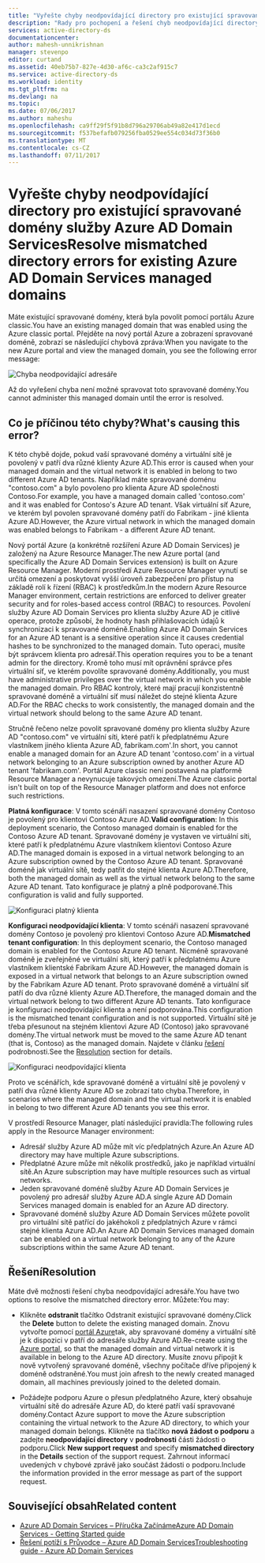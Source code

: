```yaml
---
title: "Vyřešte chyby neodpovídající directory pro existující spravované domény služby Azure AD Domain Services | Microsoft Docs"
description: "Rady pro pochopení a řešení chyb neodpovídající directory pro existující spravované domény služby Azure AD Domain Services"
services: active-directory-ds
documentationcenter: 
author: mahesh-unnikrishnan
manager: stevenpo
editor: curtand
ms.assetid: 40eb75b7-827e-4d30-af6c-ca3c2af915c7
ms.service: active-directory-ds
ms.workload: identity
ms.tgt_pltfrm: na
ms.devlang: na
ms.topic: 
ms.date: 07/06/2017
ms.author: maheshu
ms.openlocfilehash: ca9ff29f5f91b8d796a29706ab49a82e417d1ecd
ms.sourcegitcommit: f537befafb079256fba0529ee554c034d73f36b0
ms.translationtype: MT
ms.contentlocale: cs-CZ
ms.lasthandoff: 07/11/2017
---
```

# <a name="resolve-mismatched-directory-errors-for-existing-azure-ad-domain-services-managed-domains"></a><span data-ttu-id="fc19c-103">Vyřešte chyby neodpovídající directory pro existující spravované domény služby Azure AD Domain Services</span><span class="sxs-lookup"><span data-stu-id="fc19c-103">Resolve mismatched directory errors for existing Azure AD Domain Services managed domains</span></span>
<span data-ttu-id="fc19c-104">Máte existující spravované domény, která byla povolit pomocí portálu Azure classic.</span><span class="sxs-lookup"><span data-stu-id="fc19c-104">You have an existing managed domain that was enabled using the Azure classic portal.</span></span> <span data-ttu-id="fc19c-105">Přejděte na nový portál Azure a zobrazení spravované doméně, zobrazí se následující chybová zpráva:</span><span class="sxs-lookup"><span data-stu-id="fc19c-105">When you navigate to the new Azure portal and view the managed domain, you see the following error message:</span></span>

![Chyba neodpovídající adresáře](.\media\getting-started\mismatched-tenant-error.png)

<span data-ttu-id="fc19c-107">Až do vyřešení chyba není možné spravovat toto spravované domény.</span><span class="sxs-lookup"><span data-stu-id="fc19c-107">You cannot administer this managed domain until the error is resolved.</span></span>


## <a name="whats-causing-this-error"></a><span data-ttu-id="fc19c-108">Co je příčinou této chyby?</span><span class="sxs-lookup"><span data-stu-id="fc19c-108">What's causing this error?</span></span>
<span data-ttu-id="fc19c-109">K této chybě dojde, pokud vaší spravované domény a virtuální sítě je povolený v patří dva různé klienty Azure AD.</span><span class="sxs-lookup"><span data-stu-id="fc19c-109">This error is caused when your managed domain and the virtual network it is enabled in belong to two different Azure AD tenants.</span></span> <span data-ttu-id="fc19c-110">Například máte spravované doménu "contoso.com" a bylo povoleno pro klienta Azure AD společnosti Contoso.</span><span class="sxs-lookup"><span data-stu-id="fc19c-110">For example, you have a managed domain called 'contoso.com' and it was enabled for Contoso's Azure AD tenant.</span></span> <span data-ttu-id="fc19c-111">Však virtuální síť Azure, ve kterém byl povolen spravované domény patří do Fabrikam - jiné klienta Azure AD.</span><span class="sxs-lookup"><span data-stu-id="fc19c-111">However, the Azure virtual network in which the managed domain was enabled belongs to Fabrikam - a different Azure AD tenant.</span></span>

<span data-ttu-id="fc19c-112">Nový portál Azure (a konkrétně rozšíření Azure AD Domain Services) je založený na Azure Resource Manager.</span><span class="sxs-lookup"><span data-stu-id="fc19c-112">The new Azure portal (and specifically the Azure AD Domain Services extension) is built on Azure Resource Manager.</span></span> <span data-ttu-id="fc19c-113">Moderní prostředí Azure Resource Manager vynutí se určitá omezení a poskytovat vyšší úroveň zabezpečení pro přístup na základě rolí k řízení (RBAC) k prostředkům.</span><span class="sxs-lookup"><span data-stu-id="fc19c-113">In the modern Azure Resource Manager environment, certain restrictions are enforced to deliver greater security and for roles-based access control (RBAC) to resources.</span></span> <span data-ttu-id="fc19c-114">Povolení služby Azure AD Domain Services pro klienta služby Azure AD je citlivé operace, protože způsobí, že hodnoty hash přihlašovacích údajů k synchronizaci k spravované doméně.</span><span class="sxs-lookup"><span data-stu-id="fc19c-114">Enabling Azure AD Domain Services for an Azure AD tenant is a sensitive operation since it causes credential hashes to be synchronized to the managed domain.</span></span> <span data-ttu-id="fc19c-115">Tuto operaci, musíte být správcem klienta pro adresář.</span><span class="sxs-lookup"><span data-stu-id="fc19c-115">This operation requires you to be a tenant admin for the directory.</span></span> <span data-ttu-id="fc19c-116">Kromě toho musí mít oprávnění správce přes virtuální síť, ve kterém povolíte spravované domény.</span><span class="sxs-lookup"><span data-stu-id="fc19c-116">Additionally, you must have administrative privileges over the virtual network in which you enable the managed domain.</span></span> <span data-ttu-id="fc19c-117">Pro RBAC kontroly, které mají pracují konzistentně spravované doméně a virtuální síť musí náležet do stejné klienta Azure AD.</span><span class="sxs-lookup"><span data-stu-id="fc19c-117">For the RBAC checks to work consistently, the managed domain and the virtual network should belong to the same Azure AD tenant.</span></span>

<span data-ttu-id="fc19c-118">Stručně řečeno nelze povolit spravované domény pro klienta služby Azure AD "contoso.com" ve virtuální síti, které patří k předplatnému Azure vlastníkem jiného klienta Azure AD, fabrikam.com'.</span><span class="sxs-lookup"><span data-stu-id="fc19c-118">In short, you cannot enable a managed domain for an Azure AD tenant 'contoso.com' in a virtual network belonging to an Azure subscription owned by another Azure AD tenant 'fabrikam.com'.</span></span> <span data-ttu-id="fc19c-119">Portál Azure classic není postavená na platformě Resource Manager a nevynucuje takových omezení.</span><span class="sxs-lookup"><span data-stu-id="fc19c-119">The Azure classic portal isn't built on top of the Resource Manager platform and does not enforce such restrictions.</span></span>

<span data-ttu-id="fc19c-120">**Platná konfigurace**: V tomto scénáři nasazení spravované domény Contoso je povolený pro klientovi Contoso Azure AD.</span><span class="sxs-lookup"><span data-stu-id="fc19c-120">**Valid configuration**: In this deployment scenario, the Contoso managed domain is enabled for the Contoso Azure AD tenant.</span></span> <span data-ttu-id="fc19c-121">Spravované domény je vystaven ve virtuální síti, které patří k předplatnému Azure vlastníkem klientovi Contoso Azure AD.</span><span class="sxs-lookup"><span data-stu-id="fc19c-121">The managed domain is exposed in a virtual network belonging to an Azure subscription owned by the Contoso Azure AD tenant.</span></span> <span data-ttu-id="fc19c-122">Spravované doméně jak virtuální sítě, tedy patřit do stejné klienta Azure AD.</span><span class="sxs-lookup"><span data-stu-id="fc19c-122">Therefore, both the managed domain as well as the virtual network belong to the same Azure AD tenant.</span></span> <span data-ttu-id="fc19c-123">Tato konfigurace je platný a plně podporované.</span><span class="sxs-lookup"><span data-stu-id="fc19c-123">This configuration is valid and fully supported.</span></span>

![Konfiguraci platný klienta](./media/getting-started/valid-tenant-config.png)

<span data-ttu-id="fc19c-125">**Konfiguraci neodpovídající klienta**: V tomto scénáři nasazení spravované domény Contoso je povolený pro klientovi Contoso Azure AD.</span><span class="sxs-lookup"><span data-stu-id="fc19c-125">**Mismatched tenant configuration**: In this deployment scenario, the Contoso managed domain is enabled for the Contoso Azure AD tenant.</span></span> <span data-ttu-id="fc19c-126">Nicméně spravované doméně je zveřejněné ve virtuální síti, který patří k předplatnému Azure vlastníkem klientské Fabrikam Azure AD.</span><span class="sxs-lookup"><span data-stu-id="fc19c-126">However, the managed domain is exposed in a virtual network that belongs to an Azure subscription owned by the Fabrikam Azure AD tenant.</span></span> <span data-ttu-id="fc19c-127">Proto spravované doméně a virtuální síť patří do dva různé klienty Azure AD.</span><span class="sxs-lookup"><span data-stu-id="fc19c-127">Therefore, the managed domain and the virtual network belong to two different Azure AD tenants.</span></span> <span data-ttu-id="fc19c-128">Tato konfigurace je konfiguraci neodpovídající klienta a není podporována.</span><span class="sxs-lookup"><span data-stu-id="fc19c-128">This configuration is the mismatched tenant configuration and is not supported.</span></span> <span data-ttu-id="fc19c-129">Virtuální sítě je třeba přesunout na stejném klientovi Azure AD (Contoso) jako spravované domény.</span><span class="sxs-lookup"><span data-stu-id="fc19c-129">The virtual network must be moved to the same Azure AD tenant (that is, Contoso) as the managed domain.</span></span> <span data-ttu-id="fc19c-130">Najdete v článku [řešení](#resolution) podrobnosti.</span><span class="sxs-lookup"><span data-stu-id="fc19c-130">See the [Resolution](#resolution) section for details.</span></span>

![Konfiguraci neodpovídající klienta](./media/getting-started/mismatched-tenant-config.png)

<span data-ttu-id="fc19c-132">Proto ve scénářích, kde spravované doméně a virtuální sítě je povolený v patří dva různé klienty Azure AD se zobrazí tato chyba.</span><span class="sxs-lookup"><span data-stu-id="fc19c-132">Therefore, in scenarios where the managed domain and the virtual network it is enabled in belong to two different Azure AD tenants you see this error.</span></span>

<span data-ttu-id="fc19c-133">V prostředí Resource Manager, platí následující pravidla:</span><span class="sxs-lookup"><span data-stu-id="fc19c-133">The following rules apply in the Resource Manager environment:</span></span>
- <span data-ttu-id="fc19c-134">Adresář služby Azure AD může mít víc předplatných Azure.</span><span class="sxs-lookup"><span data-stu-id="fc19c-134">An Azure AD directory may have multiple Azure subscriptions.</span></span>
- <span data-ttu-id="fc19c-135">Předplatné Azure může mít několik prostředků, jako je například virtuální sítě.</span><span class="sxs-lookup"><span data-stu-id="fc19c-135">An Azure subscription may have multiple resources such as virtual networks.</span></span>
- <span data-ttu-id="fc19c-136">Jeden spravované doméně služby Azure AD Domain Services je povolený pro adresář služby Azure AD.</span><span class="sxs-lookup"><span data-stu-id="fc19c-136">A single Azure AD Domain Services managed domain is enabled for an Azure AD directory.</span></span>
- <span data-ttu-id="fc19c-137">Spravované doméně služby Azure AD Domain Services můžete povolit pro virtuální sítě patřící do jakéhokoli z předplatných Azure v rámci stejné klienta Azure AD.</span><span class="sxs-lookup"><span data-stu-id="fc19c-137">An Azure AD Domain Services managed domain can be enabled on a virtual network belonging to any of the Azure subscriptions within the same Azure AD tenant.</span></span>


## <a name="resolution"></a><span data-ttu-id="fc19c-138">Řešení</span><span class="sxs-lookup"><span data-stu-id="fc19c-138">Resolution</span></span>
<span data-ttu-id="fc19c-139">Máte dvě možnosti řešení chyba neodpovídající adresáře.</span><span class="sxs-lookup"><span data-stu-id="fc19c-139">You have two options to resolve the mismatched directory error.</span></span> <span data-ttu-id="fc19c-140">Můžete:</span><span class="sxs-lookup"><span data-stu-id="fc19c-140">You may:</span></span>

- <span data-ttu-id="fc19c-141">Klikněte **odstranit** tlačítko Odstranit existující spravované domény.</span><span class="sxs-lookup"><span data-stu-id="fc19c-141">Click the **Delete** button to delete the existing managed domain.</span></span> <span data-ttu-id="fc19c-142">Znovu vytvořte pomocí [portál Azure](https://portal.azure.com)tak, aby spravované domény a virtuální sítě je k dispozici v patří do adresáře služby Azure AD.</span><span class="sxs-lookup"><span data-stu-id="fc19c-142">Re-create using the [Azure portal](https://portal.azure.com), so that the managed domain and virtual network it is available in belong to the Azure AD directory.</span></span> <span data-ttu-id="fc19c-143">Musíte znovu připojit k nově vytvořený spravované doméně, všechny počítače dříve připojený k doméně odstraněné.</span><span class="sxs-lookup"><span data-stu-id="fc19c-143">You must join afresh to the newly created managed domain, all machines previously joined to the deleted domain.</span></span>

- <span data-ttu-id="fc19c-144">Požádejte podporu Azure o přesun předplatného Azure, který obsahuje virtuální sítě do adresáře Azure AD, do které patří vaší spravované domény.</span><span class="sxs-lookup"><span data-stu-id="fc19c-144">Contact Azure support to move the Azure subscription containing the virtual network to the Azure AD directory, to which your managed domain belongs.</span></span> <span data-ttu-id="fc19c-145">Klikněte na tlačítko **nová žádost o podporu** a zadejte **neodpovídající directory** v **podrobnosti** části žádosti o podporu.</span><span class="sxs-lookup"><span data-stu-id="fc19c-145">Click **New support request** and specify **mismatched directory** in the **Details** section of the support request.</span></span> <span data-ttu-id="fc19c-146">Zahrnout informací uvedených v chybové zprávě jako součást žádosti o podporu.</span><span class="sxs-lookup"><span data-stu-id="fc19c-146">Include the information provided in the error message as part of the support request.</span></span>


## <a name="related-content"></a><span data-ttu-id="fc19c-147">Související obsah</span><span class="sxs-lookup"><span data-stu-id="fc19c-147">Related content</span></span>
* [<span data-ttu-id="fc19c-148">Azure AD Domain Services – Příručka Začínáme</span><span class="sxs-lookup"><span data-stu-id="fc19c-148">Azure AD Domain Services - Getting Started guide</span></span>](active-directory-ds-getting-started.md)
* [<span data-ttu-id="fc19c-149">Řešení potíží s Průvodce – Azure AD Domain Services</span><span class="sxs-lookup"><span data-stu-id="fc19c-149">Troubleshooting guide - Azure AD Domain Services</span></span>](active-directory-ds-troubleshooting.md)
